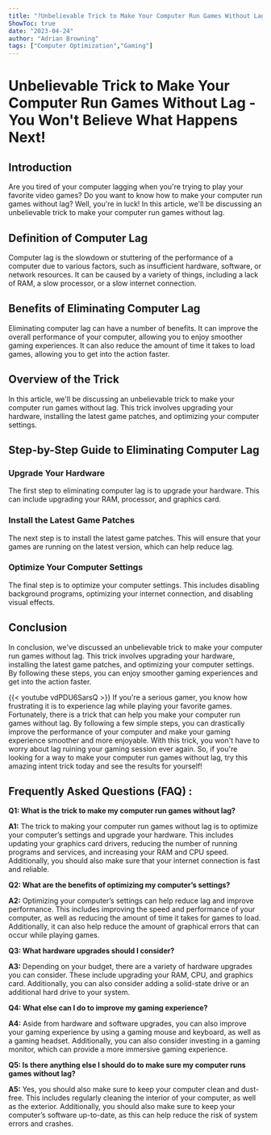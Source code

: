 ```yaml
---
title: "?Unbelievable Trick to Make Your Computer Run Games Without Lag - You Won't Believe What Happens Next!"
ShowToc: true 
date: "2023-04-24"
author: "Adrian Browning" 
tags: ["Computer Optimization","Gaming"]
---
```

# Unbelievable Trick to Make Your Computer Run Games Without Lag - You Won't Believe What Happens Next!

## Introduction
Are you tired of your computer lagging when you're trying to play your favorite video games? Do you want to know how to make your computer run games without lag? Well, you're in luck! In this article, we'll be discussing an unbelievable trick to make your computer run games without lag.

## Definition of Computer Lag
Computer lag is the slowdown or stuttering of the performance of a computer due to various factors, such as insufficient hardware, software, or network resources. It can be caused by a variety of things, including a lack of RAM, a slow processor, or a slow internet connection.

## Benefits of Eliminating Computer Lag
Eliminating computer lag can have a number of benefits. It can improve the overall performance of your computer, allowing you to enjoy smoother gaming experiences. It can also reduce the amount of time it takes to load games, allowing you to get into the action faster.

## Overview of the Trick
In this article, we'll be discussing an unbelievable trick to make your computer run games without lag. This trick involves upgrading your hardware, installing the latest game patches, and optimizing your computer settings.

## Step-by-Step Guide to Eliminating Computer Lag

### Upgrade Your Hardware
The first step to eliminating computer lag is to upgrade your hardware. This can include upgrading your RAM, processor, and graphics card.

### Install the Latest Game Patches
The next step is to install the latest game patches. This will ensure that your games are running on the latest version, which can help reduce lag.

### Optimize Your Computer Settings
The final step is to optimize your computer settings. This includes disabling background programs, optimizing your internet connection, and disabling visual effects.

## Conclusion
In conclusion, we've discussed an unbelievable trick to make your computer run games without lag. This trick involves upgrading your hardware, installing the latest game patches, and optimizing your computer settings. By following these steps, you can enjoy smoother gaming experiences and get into the action faster.

{{< youtube vdPDU6SarsQ >}} 
If you're a serious gamer, you know how frustrating it is to experience lag while playing your favorite games. Fortunately, there is a trick that can help you make your computer run games without lag. By following a few simple steps, you can drastically improve the performance of your computer and make your gaming experience smoother and more enjoyable. With this trick, you won't have to worry about lag ruining your gaming session ever again. So, if you're looking for a way to make your computer run games without lag, try this amazing intent trick today and see the results for yourself!

## Frequently Asked Questions (FAQ) :
**Q1: What is the trick to make my computer run games without lag?** 

**A1:** The trick to making your computer run games without lag is to optimize your computer’s settings and upgrade your hardware. This includes updating your graphics card drivers, reducing the number of running programs and services, and increasing your RAM and CPU speed. Additionally, you should also make sure that your internet connection is fast and reliable. 

**Q2: What are the benefits of optimizing my computer’s settings?**

**A2:** Optimizing your computer’s settings can help reduce lag and improve performance. This includes improving the speed and performance of your computer, as well as reducing the amount of time it takes for games to load. Additionally, it can also help reduce the amount of graphical errors that can occur while playing games. 

**Q3: What hardware upgrades should I consider?**

**A3:** Depending on your budget, there are a variety of hardware upgrades you can consider. These include upgrading your RAM, CPU, and graphics card. Additionally, you can also consider adding a solid-state drive or an additional hard drive to your system. 

**Q4: What else can I do to improve my gaming experience?**

**A4:** Aside from hardware and software upgrades, you can also improve your gaming experience by using a gaming mouse and keyboard, as well as a gaming headset. Additionally, you can also consider investing in a gaming monitor, which can provide a more immersive gaming experience. 

**Q5: Is there anything else I should do to make sure my computer runs games without lag?**

**A5:** Yes, you should also make sure to keep your computer clean and dust-free. This includes regularly cleaning the interior of your computer, as well as the exterior. Additionally, you should also make sure to keep your computer’s software up-to-date, as this can help reduce the risk of system errors and crashes.




